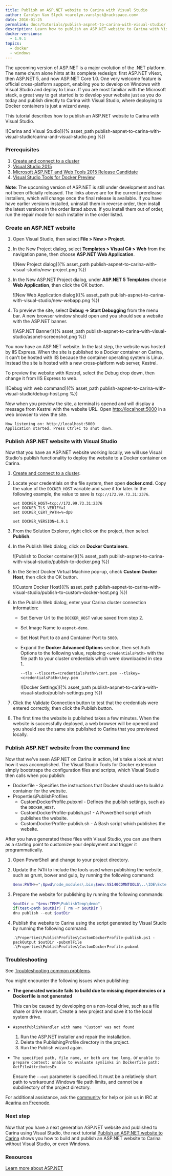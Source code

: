 ```yaml
---
title: Publish an ASP.NET website to Carina with Visual Studio
author: Carolyn Van Slyck <carolyn.vanslyck@rackspace.com>
date: 2016-01-25
permalink: docs/tutorials/publish-aspnet-to-carina-with-visual-studio/
description: Learn how to publish an ASP.NET website to Carina with Visual Studio
docker-versions:
  - 1.9.1
topics:
  - docker
  - windows
---
```


The upcoming version of ASP.NET is a major evolution of the .NET platform.
The name churn alone hints at its complete redesign: first ASP.NET vNext, then ASP.NET 5,
and now ASP.NET Core 1.0. One very welcome feature is official cross-platform
support, enabling you to develop on Windows with Visual Studio and deploy
to Linux. If you are most familiar with the Microsoft stack, a great way to get started
is to develop your website just as you do today and publish directly to Carina
with Visual Studio, where deploying to Docker containers is just a wizard away.

This tutorial describes how to publish an ASP.NET website to Carina with Visual Studio.

![Carina and Visual Studio]({% asset_path publish-aspnet-to-carina-with-visual-studio/carina-and-visual-studio.png %})

### Prerequisites

1. [Create and connect to a cluster](/docs/tutorials/create-connect-cluster/)
1. [Visual Studio 2015](https://www.visualstudio.com/downloads/download-visual-studio-vs)
1. [Microsoft ASP.NET and Web Tools 2015 Release Candidate](https://www.microsoft.com/en-us/download/details.aspx?id=49959)
1. [Visual Studio Tools for Docker Preview](https://visualstudiogallery.msdn.microsoft.com/0f5b2caa-ea00-41c8-b8a2-058c7da0b3e4)

**Note**: The upcoming version of ASP.NET is still under development and has not
been officially released. The links above are for the current prerelease installers,
which will change once the final release is available. If you have have earlier
versions installed, uninstall them in reverse order, then install the latest
versions in the order listed above. If you install them out of order, run the
repair mode for each installer in the order listed.

### Create an ASP.NET website

1. Open Visual Studio, then select **File > New > Project**.

1. In the New Project dialog, select **Templates > Visual C# > Web** from the
    navigation pane, then choose **ASP.NET Web Application**.

    ![New Project dialog]({% asset_path publish-aspnet-to-carina-with-visual-studio/new-project.png %})

1. In the New ASP.NET Project dialog, under **ASP.NET 5 Templates** choose
    **Web Application**, then click the OK button.

    ![New Web Application dialog]({% asset_path publish-aspnet-to-carina-with-visual-studio/new-webapp.png %})

1. To preview the site, select **Debug -> Start Debugging** from the menu bar.
    A new browser window should open and you should see a website with the ASP.NET banner.

    ![ASP.NET Banner]({% asset_path publish-aspnet-to-carina-with-visual-studio/aspnet-screenshot.png %})

You now have an ASP.NET website. In the last step, the website was hosted by IIS Express.
When the site is published to a Docker container on Carina, it can't be hosted with
IIS because the container operating system is Linux. Instead the site is hosted
with a new cross-platform web server, Kestrel.

To preview the website with Kestrel, select the Debug drop down, then change it from
IIS Express to web.

![Debug with web command]({% asset_path publish-aspnet-to-carina-with-visual-studio/debug-host.png %})

Now when you preview the site, a terminal is opened and will
display a message from Kestrel with the website URL. Open
[http://localhost:5000](http://localhost:5000) in a web browser to view the site.

```
Now listening on: http://localhost:5000
Application started. Press Ctrl+C to shut down.
```

### Publish ASP.NET website with Visual Studio
Now that you have an ASP.NET website working locally, we will use Visual Studio's
publish functionality to deploy the website to a Docker container on Carina.

1. [Create and connect to a cluster](/docs/tutorials/create-connect-cluster/).

1. Locate your credentials on the file system, then open **docker.cmd**. Copy the
    value of the `DOCKER_HOST` variable and save it for later. In the following example,
    the value to save is `tcp://172.99.73.31:2376`.

    ```
    set DOCKER_HOST=tcp://172.99.73.31:2376
    set DOCKER_TLS_VERIFY=1
    set DOCKER_CERT_PATH=%~dp0

    set DOCKER_VERSION=1.9.1
    ```

1. From the Solution Explorer, right click on the project, then select **Publish**.

1. In the Publish Web dialog, click on **Docker Containers**.

    ![Publish to Docker container]({% asset_path publish-aspnet-to-carina-with-visual-studio/publish-to-docker.png %})

1. In the Select Docker Virtual Machine pop-up, check **Custom Docker Host**, then click the OK button.

    ![Custom Docker Host]({% asset_path publish-aspnet-to-carina-with-visual-studio/publish-to-custom-docker-host.png %})

1. In the Publish Web dialog, enter your Carina cluster connection information:
    * Set Server Url to the `DOCKER_HOST` value saved from step 2.
    * Set Image Name to `aspnet-demo`.
    * Set Host Port to `80` and Container Port to `5000`.
    * Expand the **Docker Advanced Options** section, then set Auth Options to
      the following value, replacing `<credentialsPath>` with the file path to
      your cluster credentials which were downloaded in step 1.

      ```
      --tls --tlscert=<credentialsPath>\cert.pem --tlskey=<credentialsPath>\key.pem
      ```

      ![Docker Settings]({% asset_path publish-aspnet-to-carina-with-visual-studio/publish-settings.png %})

1. Click the Validate Connection button to test that the credentials were entered
    correctly, then click the Publish button.

1. The first time the website is published takes a few minutes. When the website
    is successfully deployed, a web browser will be opened and you should see the
    same site published to Carina that you previewed locally.

### Publish ASP.NET website from the command line
Now that we've seen ASP.NET on Carina in action, let's take a look at what how it was accomplished.
The Visual Studio Tools for Docker extension simply bootstraps the configuration files
and scripts, which Visual Studio then calls when you publish:

  * Dockerfile - Specifies the instructions that Docker should use to build a container for
    the website.
  * Properties\PublishProfiles
    * CustomDockerProfile.pubxml - Defines the publish settings, such as the `DOCKER_HOST`.
    * CustomDockerProfile-publish.ps1 - A PowerShell script which publishes the website.
    * CustomDockerProfile-publish.sh - A Bash script which publishes the website.

After you have generated these files with Visual Studio, you can use them as a
starting point to customize your deployment and trigger it programmatically.

1. Open PowerShell and change to your project directory.

1. Update the `PATH` to include the tools used when publishing the website, such as grunt, bower and gulp,
    by running the following command:

    ```powershell
    $env:PATH+=";$pwd\node_modules\.bin;$env:VS140COMNTOOLS\..\IDE\Extensions\Microsoft\Web Tools\External"
    ```

1. Prepare the website for publishing by running the following commands:

    ```powershell
    $outDir = "$env:TEMP\PublishTemp\demo"
    if(test-path $outDir) { rm -r $outDir }
    dnu publish --out $outDir
    ```

1. Publish the website to Carina using the script generated by Visual Studio by
    running the following command:

    ```
    .\Properties\PublishProfiles\CustomDockerProfile-publish.ps1 -packOutput $outDir -pubxmlFile .\Properties\PublishProfiles\CustomDockerProfile.pubxml
    ```

### Troubleshooting

See [Troubleshooting common problems]({{site.baseurl}}/docs/troubleshooting/common-problems/).

You might encounter the following issues when publishing:

* **The generated website fails to build due to missing dependencies or a Dockerfile is not generated**

    This can be caused by developing on a non-local drive, such as a file share
    or drive mount. Create a new project and save it to the local system drive.

* `AspnetPublishHandler with name "Custom" was not found`
    1. Run the ASP.NET installer and repair the installation.
    1. Delete the PublishingProfile directory in the project.
    1. Run the Publish wizard again.

* `The specified path, file name,
  or both are too long.` or `unable to prepare context: unable to evaluate symlinks
  in Dockerfile path: GetFileAttributesEx`

    Ensure the `--out` parameter is specified. It must be a relatively
    short path to workaround Windows file path limits, and cannot be a subdirectory
    of the project directory.

For additional assistance, ask the [community](https://community.getcarina.com/) for help or join us in IRC at [#carina on Freenode](http://webchat.freenode.net/?channels=carina).

### Next step
Now that you have a next generation ASP.NET website and published to Carina
using Visual Studio, the next tutorial [Publish an ASP.NET website to Carina][publish-aspnet-to-carina]
shows you how to build and publish an ASP.NET website to Carina without Visual Studio, or even Windows.

### Resources

[Learn more about ASP.NET](https://get.asp.net/)

[publish-aspnet-to-carina]: {{site.baseurl}}/docs/tutorials/publish-aspnet-to-carina/
